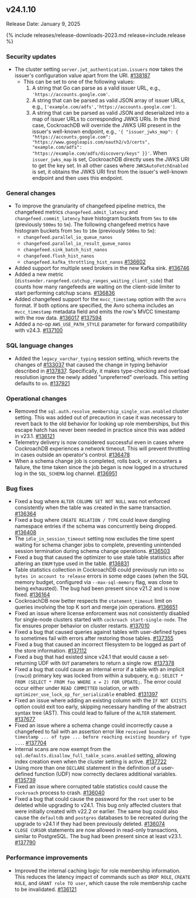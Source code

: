 ## v24.1.10

Release Date: January 9, 2025

{% include releases/release-downloads-2023.md release=include.release %}

<h3 id="v24-1-10-security-updates">Security updates</h3>

- The cluster setting `server.jwt_authentication.issuers` now takes the issuer's configuration value apart from the URI. [#138187][#138187]
  - This can be set to one of the following values:
      1. A string that Go can parse as a valid issuer URL, e.g., `'https://accounts.google.com'`.
      1. A string that can be parsed as valid JSON array of issuer URLs, e.g., `['example.com/adfs','https://accounts.google.com']`.
      1. A string that can be parsed as valid JSON and deserialized into a map of issuer URLs to corresponding JWKS URIs. In the third case, CockroachDB will override the JWKS URI present in the issuer's well-known endpoint, e.g., `'{ "issuer_jwks_map": { "https://accounts.google.com": "https://www.googleapis.com/oauth2/v3/certs", "example.com/adfs": "https://example.com/adfs/discovery/keys" }}'`. When `issuer_jwks_map` is set, CockroachDB directly uses the JWKS URI to get the key set. In all other cases where `JWKSAutoFetchEnabled` is set, it obtains the JWKS URI first from the issuer's well-known endpoint and then uses this endpoint.

<h3 id="v24-1-10-general-changes">General changes</h3>

- To improve the granularity of changefeed pipeline metrics, the changefeed metrics `changefeed.admit_latency` and `changefeed.commit_latency` have histogram buckets from `5ms` to `60m` (previously `500ms` to `5m`). The following changefeed metrics have histogram buckets from `5ms` to `10m` (previously `500ms` to `5m`): 
    - `changefeed.parallel_io_queue_nanos`
    - `changefeed.parallel_io_result_queue_nanos`
    - `changefeed.sink_batch_hist_nanos`
    - `changefeed.flush_hist_nanos`
    - `changefeed.kafka_throttling_hist_nanos` [#136602][#136602]
- Added support for multiple seed brokers in the new Kafka sink. [#136746][#136746]
- Added a new metric (`distsender.rangefeed.catchup_ranges_waiting_client_side`) that counts how many rangefeeds are waiting on the client-side limiter to start performing catchup scans. [#136836][#136836]
- Added changefeed support for the `mvcc_timestamp` option with the `avro` format. If both options are specified, the Avro schema includes an `mvcc_timestamp` metadata field and emits the row's MVCC timestamp with the row data. [#136017][#136017] [#137594][#137594]
- Added a no-op `AWS_USE_PATH_STYLE` parameter for forward compatibility with v24.3. [#137100][#137100]

<h3 id="v24-1-10-sql-language-changes">SQL language changes</h3>

- Added the `legacy_varchar_typing` session setting, which reverts the changes of [#133037](https://github.com/cockroachdb/cockroach/pull/133037) that caused the change in typing behavior described in [#137837](https://github.com/cockroachdb/cockroach/pull/137837). Specifically, it makes type-checking and overload resolution ignore the newly added "unpreferred" overloads. This setting defaults to `on`. [#137921][#137921]

<h3 id="v24-1-10-operational-changes">Operational changes</h3>

- Removed the `sql.auth.resolve_membership_single_scan.enabled` cluster setting. This was added out of precaution in case it was necessary to revert back to the old behavior for looking up role memberships, but this escape hatch has never been needed in practice since this was added in v23.1. [#136121][#136121]
- Telemetry delivery is now considered successful even in cases where CockroachDB experiences a network timeout. This will prevent throttling in cases outside an operator's control. [#136478][#136478]
- When a schema change job is completed, rolls back, or encounters a failure, the time taken since the job began is now logged in a structured log in the `SQL_SCHEMA` log channel. [#136951][#136951]

<h3 id="v24-1-10-bug-fixes">Bug fixes</h3>

- Fixed a bug where `ALTER COLUMN SET NOT NULL` was not enforced consistently when the table was created in the same transaction. [#136364][#136364]
- Fixed a bug where `CREATE RELATION / TYPE` could leave dangling namespace entries if the schema was concurrently being dropped. [#136408][#136408]
- The `idle_in_session_timeout` setting now excludes the time spent waiting for schema changer jobs to complete, preventing unintended session termination during schema change operations. [#136503][#136503]
- Fixed a bug that caused the optimizer to use stale table statistics after altering an `ENUM` type used in the table. [#136831][#136831]
- Table statistics collection in CockroachDB could previously run into `no bytes in account to release` errors in some edge cases (when the SQL memory budget, configured via `--max-sql-memory` flag, was close to being exhausted). The bug had been present since v21.2 and is now fixed. [#136164][#136164]
- CockroachDB now better respects the `statement_timeout` limit on queries involving the top K sort and merge join operations. [#136651][#136651]
- Fixed an issue where license enforcement was not consistently disabled for single-node clusters started with `cockroach start-single-node`. The fix ensures proper behavior on cluster restarts. [#137010][#137010]
- Fixed a bug that caused queries against tables with user-defined types to sometimes fail with errors after restoring those tables. [#137355][#137355]
- Fixed a bug that caused an incorrect filesystem to be logged as part of the store information. [#137112][#137112]
- Fixed a bug that had existed since v24.1 that would cause a set-returning UDF with `OUT` parameters to return a single row. [#137378][#137378]
- Fixed a bug that could cause an internal error if a table with an implicit (`rowid`) primary key was locked from within a subquery, e.g.: `SELECT * FROM (SELECT * FROM foo WHERE x = 2) FOR UPDATE;`. The error could occur either under `READ COMMITTED` isolation, or with `optimizer_use_lock_op_for_serializable` enabled. [#131397][#131397]
- Fixed an issue where adding an existing column with the `IF NOT EXISTS` option could exit too early, skipping necessary handling of the abstract syntax tree (AST). This could lead to failure of the `ALTER` statement. [#137677][#137677]
- Fixed an issue where a schema change could incorrectly cause a changefeed to fail with an assertion error like `received boundary timestamp ... of type ... before reaching existing boundary of type ...`. [#137704][#137704]
- Internal scans are now exempt from the `sql.defaults.disallow_full_table_scans.enabled` setting, allowing index creation even when the cluster setting is active. [#137722][#137722]
- Using more than one `DECLARE` statement in the definition of a user-defined function (UDF) now correctly declares additional variables. [#135739][#135739]
- Fixed an issue where corrupted table statistics could cause the `cockroach` process to crash. [#136040][#136040]
- Fixed a bug that could cause the password for the `root` user to be deleted while upgrading to v24.1. This bug only affected clusters that were initially created with v22.2 or earlier. The same bug could also cause the `defaultdb` and `postgres` databases to be recreated during the upgrade to v24.1 if they had been previously deleted. [#136074][#136074]
- `CLOSE CURSOR` statements are now allowed in read-only transactions, similar to PostgreSQL. The bug had been present since at least v23.1. [#137790][#137790]

<h3 id="v24-1-10-performance-improvements">Performance improvements</h3>

- Improved the internal caching logic for role membership information. This reduces the latency impact of commands such as `DROP ROLE`, `CREATE ROLE`, and `GRANT role TO user`, which cause the role membership cache to be invalidated. [#136121][#136121]

[#131397]: https://github.com/cockroachdb/cockroach/pull/131397
[#135739]: https://github.com/cockroachdb/cockroach/pull/135739
[#136017]: https://github.com/cockroachdb/cockroach/pull/136017
[#136040]: https://github.com/cockroachdb/cockroach/pull/136040
[#136074]: https://github.com/cockroachdb/cockroach/pull/136074
[#136121]: https://github.com/cockroachdb/cockroach/pull/136121
[#136164]: https://github.com/cockroachdb/cockroach/pull/136164
[#136364]: https://github.com/cockroachdb/cockroach/pull/136364
[#136408]: https://github.com/cockroachdb/cockroach/pull/136408
[#136478]: https://github.com/cockroachdb/cockroach/pull/136478
[#136503]: https://github.com/cockroachdb/cockroach/pull/136503
[#136602]: https://github.com/cockroachdb/cockroach/pull/136602
[#136651]: https://github.com/cockroachdb/cockroach/pull/136651
[#136682]: https://github.com/cockroachdb/cockroach/pull/136682
[#136708]: https://github.com/cockroachdb/cockroach/pull/136708
[#136746]: https://github.com/cockroachdb/cockroach/pull/136746
[#136831]: https://github.com/cockroachdb/cockroach/pull/136831
[#136836]: https://github.com/cockroachdb/cockroach/pull/136836
[#136951]: https://github.com/cockroachdb/cockroach/pull/136951
[#137010]: https://github.com/cockroachdb/cockroach/pull/137010
[#137100]: https://github.com/cockroachdb/cockroach/pull/137100
[#137112]: https://github.com/cockroachdb/cockroach/pull/137112
[#137114]: https://github.com/cockroachdb/cockroach/pull/137114
[#137355]: https://github.com/cockroachdb/cockroach/pull/137355
[#137378]: https://github.com/cockroachdb/cockroach/pull/137378
[#137459]: https://github.com/cockroachdb/cockroach/pull/137459
[#137594]: https://github.com/cockroachdb/cockroach/pull/137594
[#137677]: https://github.com/cockroachdb/cockroach/pull/137677
[#137704]: https://github.com/cockroachdb/cockroach/pull/137704
[#137722]: https://github.com/cockroachdb/cockroach/pull/137722
[#137790]: https://github.com/cockroachdb/cockroach/pull/137790
[#137921]: https://github.com/cockroachdb/cockroach/pull/137921
[#138187]: https://github.com/cockroachdb/cockroach/pull/138187
